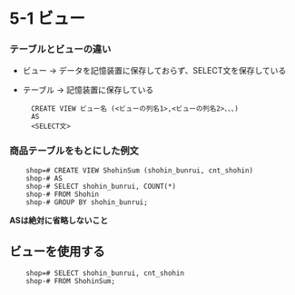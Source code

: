 # 5-1 ビュー
### テーブルとビューの違い
- ビュー → データを記憶装置に保存しておらず、SELECT文を保存している
- テーブル → 記憶装置に保存している

        CREATE VIEW ビュー名 (<ビューの列名1>,<ビューの列名2>、、、)
        AS
        <SELECT文>

### 商品テーブルをもとにした例文
        shop=# CREATE VIEW ShohinSum (shohin_bunrui, cnt_shohin)
        shop-# AS
        shop-# SELECT shohin_bunrui, COUNT(*)
        shop-# FROM Shohin
        shop-# GROUP BY shohin_bunrui;

**ASは絶対に省略しないこと**

## ビューを使用する
        shop=# SELECT shohin_bunrui, cnt_shohin
        shop-# FROM ShohinSum;
